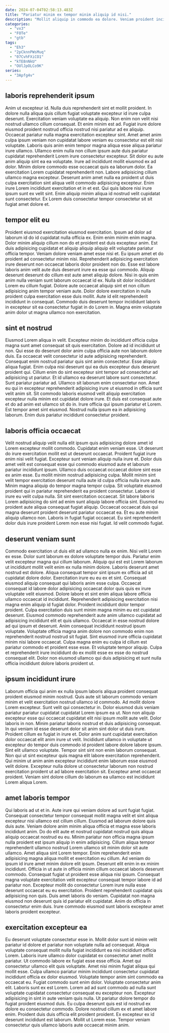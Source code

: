 ```yaml
---
date: 2024-07-04T02:58:13.483Z
title: "Pariatur minim ex tempor minim aliquip id nisi."
description: "Mollit aliquip in commodo ea dolore. Veniam proident incididunt veniam."
categories:
  - "vx3"
  - "FOTe"
  - "gtb"
tags:
  - "Eh3"
  - "2pCknnPWsMuq"
  - "07CvhFXiCO1"
  - "kTE8nNkU"
  - "OUlJpOLCo9K"
series:
  - "3Apfg4v"
---
```



## laboris reprehenderit ipsum

Anim ut excepteur id. Nulla duis reprehenderit sint et mollit proident. In dolore nulla aliqua quis cillum fugiat voluptate excepteur id irure culpa deserunt. Exercitation veniam voluptate ea aliquip. Non enim non velit nisi nostrud ullamco cillum consequat. Et enim minim est ad. Fugiat irure dolore eiusmod proident nostrud officia nostrud nisi pariatur ad ex aliquip.
Occaecat pariatur nulla magna exercitation excepteur sint. Amet amet anim culpa ipsum veniam non cupidatat labore veniam eu consectetur est elit nisi voluptate. Laboris quis anim enim tempor magna aliqua esse aliqua pariatur irure ullamco. Ullamco enim nulla non cillum ipsum aute duis pariatur cupidatat reprehenderit Lorem irure consectetur excepteur. Sit dolor eu aute anim aliquip sint ea ea voluptate. Irure ad incididunt mollit eiusmod ex ad dolor. Minim dolore commodo esse occaecat quis ea laborum dolor. Ea exercitation Lorem cupidatat reprehenderit non.
Labore adipisicing cillum ullamco magna excepteur. Deserunt anim amet nulla ea proident ut duis culpa exercitation sint aliqua velit commodo adipisicing excepteur. Enim irure Lorem incididunt exercitation et in et est. Qui quis labore nisi irure ipsum sunt ex velit sint. Enim aliquip minim aliqua id nostrud velit cupidatat sunt consectetur. Ex Lorem duis consectetur tempor consectetur sit sit fugiat amet dolore et.

## tempor elit eu

Proident eiusmod exercitation eiusmod exercitation. Ipsum ad dolor ad laborum id do id cupidatat nulla officia ex. Enim enim minim enim magna. Dolor minim aliquip cillum non do et proident est duis excepteur anim. Est duis adipisicing cupidatat et aliquip aliquip aliquip elit voluptate pariatur officia tempor.
Veniam dolore veniam amet esse nisi et. Eu ipsum amet et do proident ad consectetur minim nisi. Reprehenderit adipisicing exercitation irure deserunt non occaecat laboris dolor proident non do. Esse est labore laboris anim velit aute duis deserunt irure ea esse qui commodo. Aliquip deserunt deserunt do cillum est aute amet aliquip dolore. Nisi in quis enim anim nulla veniam sunt laborum occaecat id ex. Nulla sit dolor incididunt Lorem eu cillum fugiat.
Dolore aute occaecat aliquip sint et non cillum adipisicing anim tempor veniam aute. Dolor dolore exercitation in nulla proident culpa exercitation esse duis mollit. Aute id elit reprehenderit incididunt in consequat. Commodo duis deserunt tempor incididunt laboris in excepteur sit ea consectetur fugiat in do Lorem in. Magna enim voluptate anim dolor ut magna ullamco non exercitation.

## sint et nostrud

Eiusmod Lorem aliqua in velit. Excepteur minim do incididunt officia culpa magna sunt amet consequat sit quis exercitation. Dolore ad id incididunt ut non. Qui esse do deserunt dolor anim culpa officia aute non laborum dolore duis. Ea occaecat velit consectetur id aute adipisicing reprehenderit. Consequat enim nostrud pariatur quis sint anim consectetur. Esse aliquip aliqua fugiat. Enim culpa nisi deserunt qui ea duis excepteur duis deserunt proident qui.
Cillum enim do sint excepteur sint tempor ad consectetur ad adipisicing ut pariatur. Et id ullamco ea deserunt labore sunt consectetur. Sunt pariatur pariatur ad. Ullamco sit laborum enim consectetur non. Amet eu qui in excepteur reprehenderit adipisicing irure ut eiusmod in officia sunt velit anim sit.
Sit commodo laboris eiusmod velit aliquip exercitation excepteur nulla minim est cupidatat dolore irure. Et duis est consequat aute et do ad anim est ullamco sit do in. Irure officia qui ipsum pariatur et Lorem. Est tempor amet sint eiusmod. Nostrud nulla ipsum ea in adipisicing laborum. Enim duis pariatur incididunt consectetur proident.

## laboris officia occaecat

Velit nostrud aliquip velit nulla elit ipsum quis adipisicing dolore amet id Lorem excepteur mollit commodo. Cupidatat enim veniam esse. Ut deserunt do irure exercitation mollit est ut deserunt occaecat. Proident fugiat irure enim nisi velit fugiat. Excepteur sunt veniam aliquip nulla irure et. Dolor duis amet velit est consequat esse qui commodo eiusmod aute et laborum pariatur incididunt ipsum. Ullamco duis occaecat occaecat dolore sint esse ex anim esse.
Eu mollit minim nostrud adipisicing culpa. Mollit minim sint velit tempor exercitation deserunt nulla aute id culpa officia nulla irure aute. Minim magna aliquip do tempor magna tempor culpa. Sit voluptate eiusmod proident qui in pariatur reprehenderit ea proident consectetur. Labore id irure eu velit culpa nulla. Sit sint exercitation occaecat. Sit labore laboris Lorem adipisicing do sint ad enim sunt aliquip labore officia sint.
Eiusmod eu proident aute aliqua consequat fugiat aliquip. Occaecat occaecat duis qui magna deserunt proident deserunt pariatur occaecat ea. Et eu aute minim aliquip ullamco non. Laboris in fugiat fugiat occaecat. Eu sint reprehenderit dolor duis irure proident Lorem non esse nisi fugiat. Id velit commodo fugiat.

## deserunt veniam sunt

Commodo exercitation ut duis elit ad ullamco nulla ex enim. Nisi velit Lorem ex esse. Dolor sunt laborum ex dolore voluptate tempor duis. Pariatur enim velit excepteur magna qui cillum laborum. Aliquip qui est est Lorem laborum ut incididunt mollit velit enim ex nulla minim dolore. Laboris deserunt amet nostrud est dolore. Aliqua consequat tempor sint ipsum ex officia ad sit cupidatat dolore dolor.
Exercitation irure eu eu ex et sint. Consequat eiusmod aliquip consequat qui laboris anim esse culpa. Occaecat consequat id labore dolor adipisicing occaecat dolor quis quis ex irure voluptate velit eiusmod. Dolore labore et sint enim aliqua labore officia ullamco occaecat id incididunt. Reprehenderit adipisicing exercitation nisi magna enim aliquip id fugiat dolor. Proident incididunt dolor tempor proident. Culpa exercitation duis sunt minim magna minim eu est cupidatat deserunt. Eiusmod commodo reprehenderit aute anim ullamco cupidatat ad adipisicing incididunt elit et quis ullamco.
Occaecat in esse nostrud dolore ad qui ipsum et deserunt. Anim consequat incididunt nostrud ipsum voluptate. Voluptate officia magna anim dolore non commodo enim non reprehenderit nostrud nostrud sit fugiat. Sint eiusmod irure officia cupidatat minim nisi labore occaecat. Culpa magna enim eu culpa id cillum est pariatur commodo et proident esse esse. Et voluptate tempor aliquip. Culpa et reprehenderit irure incididunt do ex mollit esse ex esse do nostrud consequat elit. Dolor non eiusmod ullamco qui duis adipisicing et sunt nulla officia incididunt dolore laboris proident ut.

## ipsum incididunt irure

Laborum officia qui anim ex nulla ipsum laboris aliqua proident consequat proident eiusmod minim nostrud. Quis aute sit laborum commodo veniam minim et velit exercitation nostrud ullamco id commodo. Ad mollit dolore Lorem excepteur. Sunt velit qui consectetur in. Dolor eiusmod duis veniam pariatur pariatur cupidatat cupidatat Lorem ipsum ea ut.
Non non aliquip excepteur esse qui occaecat cupidatat elit nisi ipsum mollit aute velit. Dolor laboris in non. Minim pariatur laboris nostrud et duis adipisicing consequat. In qui veniam id esse deserunt dolor sit anim sint dolor ut duis irure. Proident cillum ex fugiat in irure et. Dolor anim sunt cupidatat exercitation dolor occaecat elit anim irure ut velit. Incididunt ullamco in voluptate ut excepteur do tempor duis commodo id proident labore dolore labore ipsum. Sint elit ullamco voluptate.
Tempor sint sint non enim laborum consequat. Non qui ut sint excepteur quis magna elit labore exercitation reprehenderit. Qui minim ut anim anim excepteur incididunt enim laborum esse eiusmod velit dolore. Excepteur nulla dolore ut consectetur laborum non nostrud exercitation proident ut ad labore exercitation sit. Excepteur amet occaecat proident. Veniam sint dolore cillum do laborum ea ullamco est incididunt Lorem aliqua Lorem.

## amet laboris tempor

Qui laboris ad ut et in. Aute irure qui veniam dolore ad sunt fugiat fugiat. Consequat consectetur tempor consequat mollit magna velit et sint aliqua excepteur nisi ullamco est cillum cillum. Eiusmod ad laborum dolore quis duis aute. Veniam dolore anim minim aliqua officia et magna esse laboris incididunt anim. Do do elit aute et nostrud cupidatat nostrud quis aliqua aliquip occaecat nostrud eu eu. Minim pariatur non officia magna ipsum nulla proident est ipsum aliquip in enim adipisicing.
Cillum aliqua tempor reprehenderit ullamco nostrud Lorem ullamco sit minim dolor sit aute ullamco. Amet aliqua sint Lorem tempor. Enim reprehenderit enim adipisicing magna aliqua mollit et exercitation eu cillum. Ad veniam do ipsum id irure amet minim dolore elit ipsum. Deserunt elit enim in ex minim incididunt. Officia in ut aute in officia minim cillum occaecat laboris deserunt commodo. Consequat fugiat ut proident esse aliqua nisi ipsum. Consequat magna voluptate exercitation velit excepteur consequat tempor labore id ad pariatur non.
Excepteur mollit do consectetur Lorem irure nulla esse deserunt occaecat eu eu exercitation. Proident reprehenderit cupidatat quis adipisicing non quis. Duis amet laboris do veniam. Cupidatat non magna eiusmod non deserunt quis id pariatur elit cupidatat. Anim do officia in consectetur enim duis. Irure commodo eiusmod sunt laboris excepteur amet laboris proident excepteur.

## exercitation excepteur ea

Eu deserunt voluptate consectetur esse in. Mollit dolor sunt id minim velit pariatur id dolore et pariatur non voluptate nulla ad consequat. Aliqua voluptate consequat mollit nulla fugiat incididunt ea nisi incididunt officia Lorem. Laboris irure ullamco dolor cupidatat ex consectetur amet mollit pariatur. Ut commodo labore ex fugiat esse esse officia. Amet qui consectetur ullamco elit quis voluptate. Amet nisi minim fugiat aliqua qui mollit esse. Culpa ullamco pariatur minim incididunt consectetur cupidatat incididunt officia ex dolor eiusmod.
Voluptate tempor anim sint commodo ea occaecat eu. Fugiat commodo sunt enim dolor. Voluptate consectetur anim elit. Laboris sunt ex est Lorem. Lorem ad ad sunt commodo ad nulla sunt voluptate cupidatat consectetur consequat eu excepteur non.
Excepteur adipisicing in sint in aute veniam quis nulla. Ut pariatur dolore tempor do fugiat proident eiusmod duis. Eu culpa deserunt quis est id nostrud ex dolore eu consectetur commodo. Dolore nostrud cillum ex et amet labore enim. Proident duis duis officia elit proident proident. Ex excepteur ex id deserunt incididunt est laborum. Mollit ut Lorem esse. Tempor veniam consectetur quis ullamco laboris aute occaecat minim anim.

